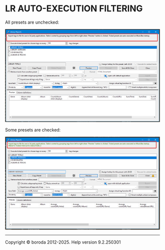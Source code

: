 # LR AUTO-EXECUTION FILTERING

All presets are unchecked:

![Image](lib/LR-not-ticked.png)

Some presets are checked:

![Image](lib/LR-some-ticked.png)

***

Copyright © boroda 2012-2025. Help version 9.2.250301